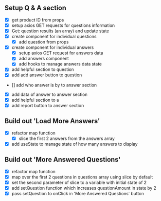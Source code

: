 ## Setup Q & A section

- [x] get product ID from props
- [x] setup axios GET requests for questions information
- [x] Get: question results (an array) and update state
- [x] create component for individual questions
  - [x] add question from props
- [x] create component for individual answers
  - [x] setup axios GET request for answers data
  - [x] add answers component
  - [x] add hooks to manage answers data state
- [x] add helpful section to question
- [x] add add answer button to question
- [] add who answer is by to answer section
-[x] add data of answer to answer section
- [x] add helpful section to a
- [x] add report button to answer section

## Build out 'Load More Answers'

- [x] refactor map function
  - [x] slice the first 2 answers from the answers array
- [x] add useState to manage state of how many answers to display

## Build out 'More Answered Questions'

- [x] refactor map function
 - [x] map over the first 2 questions in questions array using slice by default
 - [x] set the second parameter of slice to a variable with initial state of 2
 - [x] add setQuestion function which increases questionAmount in state by 2
 - [x] pass setQuestion to onClick in 'More Answered Questions' button
